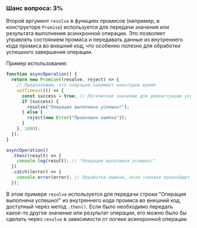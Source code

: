 ### Шанс вопроса: 3%

Второй аргумент `resolve` в функциях промисов (например, в конструкторе `Promise`) используется для передачи значения или результата выполнения асинхронной операции. Это позволяет управлять состоянием промиса и передавать данные из внутреннего кода промиса во внешний код, что особенно полезно для обработки успешного завершения операции.

Пример использования:

```javascript
function asyncOperation() {
  return new Promise((resolve, reject) => {
    // Предположим, что операция занимает некоторое время
    setTimeout(() => {
      const success = true; // Логическое значение для демонстрации успешного завершения
      if (success) {
        resolve("Операция выполнена успешно!");
      } else {
        reject(new Error("Произошла ошибка"));
      }
    }, 1000);
  });
}

asyncOperation()
  .then((result) => {
    console.log(result); // "Операция выполнена успешно!"
  })
  .catch((error) => {
    console.error(error); // Обработка ошибки, если таковая произойдет
  });
```

В этом примере `resolve` используется для передачи строки "Операция выполнена успешно!" из внутреннего кода промиса во внешний код, доступный через метод `.then()`. Если было необходимо передать какое-то другое значение или результат операции, его можно было бы сделать через `resolve` в зависимости от логики асинхронной операции.